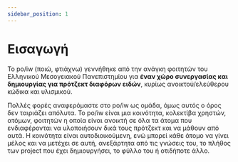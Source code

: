 ```yaml
---
sidebar_position: 1
---
```


# Εισαγωγή

 Το po/iw (ποιώ, φτιάχνω) γεννήθηκε από την ανάγκη  φοιτητών του Ελληνικού Μεσογειακού Πανεπιστημίου για **έναν χώρο συνεργασίας και δημιουργίας για πρότζεκτ διαφόρων ειδών**, κυρίως ανοικτού/ελεύθερου κώδικα και υλισμικού.

Πολλές φορές αναφερόμαστε στο po/iw ως ομάδα, όμως αυτός ο όρος δεν ταιριάζει απόλυτα. Το po/iw είναι μια κοινότητα, κολεκτίβα χρηστών, ατόμων, φοιτητών η οποία είναι ανοικτή σε όλα τα άτομα που ενδιαφέρονται να υλοποιήσουν δικά τους πρότζεκτ και να μάθουν από αυτά. Η κοινότητα είναι αυτοδιοικούμενη, ενώ μπορεί κάθε άτομο να γίνει μέλος και να μετέχει σε αυτή, ανεξάρτητα από τις γνώσεις του, το πλήθος των project που έχει δημιουργήσει, το φύλλο του ή οτιδήποτε άλλο.